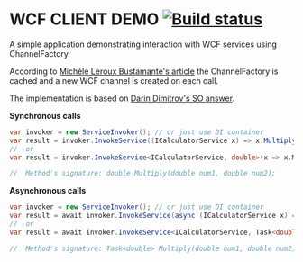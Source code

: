 # WCF CLIENT DEMO [![Build status](https://ci.appveyor.com/api/projects/status/ea815p4vm4mu7wac?svg=true)](https://ci.appveyor.com/project/skazantsev/wcf-client-demo)
A simple application demonstrating interaction with WCF services using ChannelFactory. 

According to [Michèle Leroux Bustamante's article](http://devproconnections.com/net-framework/wcf-proxies-cache-or-not-cache) the ChannelFactory is cached and a new WCF channel is created on each call.

The implementation is based on [Darin Dimitrov's SO answer](http://stackoverflow.com/a/3201001).

**Synchronous calls**
``` csharp
var invoker = new ServiceInvoker(); // or just use DI container
var result = invoker.InvokeService((ICalculatorService x) => x.Multiply(5, 6));
//  or
var result = invoker.InvokeService<ICalculatorService, double>(x => x.Multiply(5, 6));

//  Method's signature: double Multiply(double num1, double num2);
```

**Asynchronous calls**
``` csharp
var invoker = new ServiceInvoker(); // or just use DI container
var result = await invoker.InvokeService(async (ICalculatorService x) => await x.Multiply(5, 6));
//  or
var result = await invoker.InvokeService<ICalculatorService, Task<double>>(async x => await x.Multiply(5, 6));

//  Method's signature: Task<double> Multiply(double num1, double num2);
```
